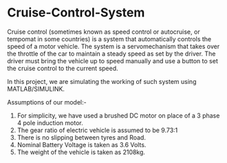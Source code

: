 # Cruise-Control-System

Cruise control (sometimes known as speed control or autocruise, or tempomat in some countries) is a system that automatically controls the speed of a motor vehicle. The system is a servomechanism that takes over the throttle of the car to maintain a steady speed as set by the driver. The driver must bring the vehicle up to speed manually and use a button to set the cruise control to the current speed.

In this project, we are simulating the working of such system using MATLAB/SIMULINK.

Assumptions of our model:-
1. For simplicity, we have used a brushed DC motor on place of a 3 phase 4 pole induction motor.
2. The gear ratio of electric vehicle is assumed to be 9.73:1
3. There is no slipping between tyres and Road.
4. Nominal Battery Voltage is taken as 3.6 Volts.
5. The weight of the vehicle is taken as 2108kg.
